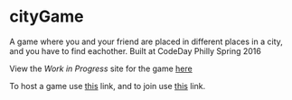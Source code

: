# cityGame
A game where you and your friend are placed in different places in a city, and you have to find eachother.  Built at CodeDay Philly Spring 2016

View the *Work in Progress* site for the game [here](https://city-game.herokuapp.com)

To host a game use [this](https://city-game.herokuapp.com/host) link, and to join use [this](https://city-game.herokuapp.com/join) link.
